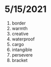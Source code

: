 # 5/15/2021

1. border
2. warmth
3. creative
4. waterproof
5. cargo
6. intangible
7. persevere
8. bracket
